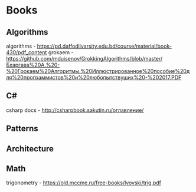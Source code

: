 # Books
## Algorithms
algorithms - https://pd.daffodilvarsity.edu.bd/course/material/book-430/pdf_content
grokaem - https://github.com/mduisenov/GrokkingAlgorithms/blob/master/Бхаргава%20А.%20-%20Грокаем%20Алгоритмы.%20Иллюстрированное%20пособие%20для%20программистов%20и%20любопытствущих%20-%202017.PDF

## C#
csharp docs - http://csharpbook.sakutin.ru/оглавление/

## Patterns

## Architecture 

## Math
trigonometry - https://old.mccme.ru/free-books/lvovski/trig.pdf
